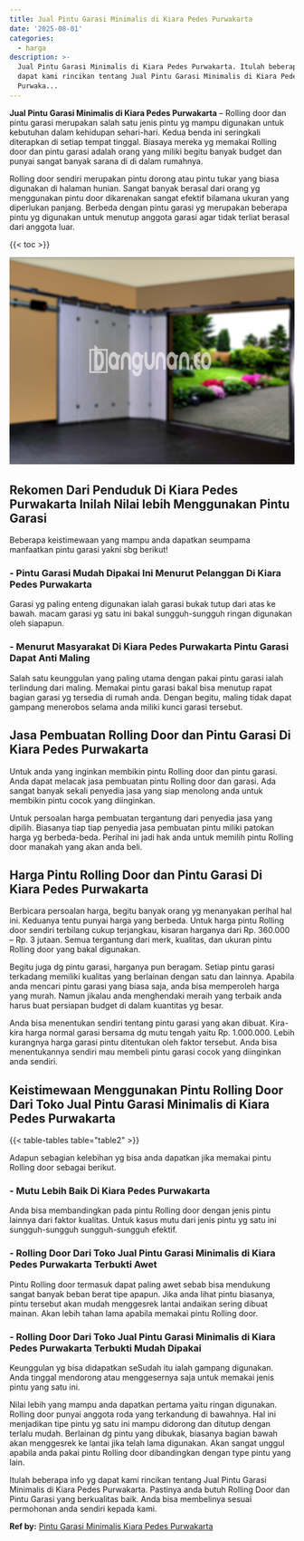 ```yaml
---
title: Jual Pintu Garasi Minimalis di Kiara Pedes Purwakarta
date: '2025-08-01'
categories:
  - harga
description: >-
  Jual Pintu Garasi Minimalis di Kiara Pedes Purwakarta. Itulah beberapa info yg
  dapat kami rincikan tentang Jual Pintu Garasi Minimalis di Kiara Pedes
  Purwaka...
---
```


**Jual Pintu Garasi Minimalis di Kiara Pedes Purwakarta** – Rolling door dan pintu garasi merupakan salah satu jenis pintu yg mampu digunakan untuk kebutuhan dalam kehidupan sehari-hari. Kedua benda ini seringkali diterapkan di setiap tempat tinggal. Biasaya mereka yg memakai Rolling door dan pintu garasi adalah orang yang miliki begitu banyak budget dan punyai sangat banyak sarana di di dalam rumahnya.

Rolling door sendiri merupakan pintu dorong atau pintu tukar yang biasa digunakan di halaman hunian. Sangat banyak berasal dari orang yg menggunakan pintu door dikarenakan sangat efektif bilamana ukuran yang diperlukan panjang. Berbeda dengan pintu garasi yg merupakan beberapa pintu yg digunakan untuk menutup anggota garasi agar tidak terliat berasal dari anggota luar.

{{< toc >}}

![Jual Pintu Garasi Minimalis di Kiara Pedes Purwakarta](/images/pintu-garasi-37.png)

## Rekomen Dari Penduduk Di Kiara Pedes Purwakarta Inilah Nilai lebih Menggunakan Pintu Garasi

Beberapa keistimewaan yang mampu anda dapatkan seumpama manfaatkan pintu garasi yakni sbg berikut!

### \- Pintu Garasi Mudah Dipakai Ini Menurut Pelanggan Di Kiara Pedes Purwakarta

Garasi yg paling enteng digunakan ialah garasi bukak tutup dari atas ke bawah. macam garasi yg satu ini bakal sungguh-sungguh ringan digunakan oleh siapapun.

### \- Menurut Masyarakat Di Kiara Pedes Purwakarta Pintu Garasi Dapat Anti Maling

Salah satu keunggulan yang paling utama dengan pakai pintu garasi ialah terlindung dari maling. Memakai pintu garasi bakal bisa menutup rapat bagian garasi yg tersedia di rumah anda. Dengan begitu, maling tidak dapat gampang menerobos selama anda miliki kunci garasi tersebut.

## Jasa Pembuatan Rolling Door dan Pintu Garasi Di Kiara Pedes Purwakarta

Untuk anda yang inginkan membikin pintu Rolling door dan pintu garasi. Anda dapat melacak jasa pembuatan pintu Rolling door dan garasi. Ada sangat banyak sekali penyedia jasa yang siap menolong anda untuk membikin pintu cocok yang diinginkan.

Untuk persoalan harga pembuatan tergantung dari penyedia jasa yang dipilih. Biasanya tiap tiap penyedia jasa pembuatan pintu miliki patokan harga yg berbeda-beda. Perihal ini jadi hak anda untuk memilih pintu Rolling door manakah yang akan anda beli.

## Harga Pintu Rolling Door dan Pintu Garasi Di Kiara Pedes Purwakarta

Berbicara persoalan harga, begitu banyak orang yg menanyakan perihal hal ini. Keduanya tentu punyai harga yang berbeda. Untuk harga pintu Rolling door sendiri terbilang cukup terjangkau, kisaran harganya dari Rp. 360.000 – Rp. 3 jutaan. Semua tergantung dari merk, kualitas, dan ukuran pintu Rolling door yang bakal digunakan.

Begitu juga dg pintu garasi, harganya pun beragam. Setiap pintu garasi terkadang memiliki kualitas yang berlainan dengan satu dan lainnya. Apabila anda mencari pintu garasi yang biasa saja, anda bisa memperoleh harga yang murah. Namun jikalau anda menghendaki meraih yang terbaik anda harus buat persiapan budget di dalam kuantitas yg besar.

Anda bisa menentukan sendiri tentang pintu garasi yang akan dibuat. Kira-kira harga normal garasi bersama dg mutu tengah yaitu Rp. 1.000.000. Lebih kurangnya harga garasi pintu ditentukan oleh faktor tersebut. Anda bisa menentukannya sendiri mau membeli pintu garasi cocok yang diinginkan anda sendiri.

## Keistimewaan Menggunakan Pintu Rolling Door Dari Toko Jual Pintu Garasi Minimalis di Kiara Pedes Purwakarta

{{< table-tables table="table2" >}}

Adapun sebagian kelebihan yg bisa anda dapatkan jika memakai pintu Rolling door sebagai berikut.

### \- Mutu Lebih Baik Di Kiara Pedes Purwakarta

Anda bisa membandingkan pada pintu Rolling door dengan jenis pintu lainnya dari faktor kualitas. Untuk kasus mutu dari jenis pintu yg satu ini sungguh-sungguh sungguh-sungguh efektif.

### \- Rolling Door Dari Toko Jual Pintu Garasi Minimalis di Kiara Pedes Purwakarta Terbukti Awet

Pintu Rolling door termasuk dapat paling awet sebab bisa mendukung sangat banyak beban berat tipe apapun. Jika anda lihat pintu biasanya, pintu tersebut akan mudah menggesrek lantai andaikan sering dibuat mainan. Akan lebih tahan lama apabila memakai pintu Rolling door.

### \- Rolling Door Dari Toko Jual Pintu Garasi Minimalis di Kiara Pedes Purwakarta Terbukti Mudah Dipakai

Keunggulan yg bisa didapatkan seSudah itu ialah gampang digunakan. Anda tinggal mendorong atau menggesernya saja untuk memakai jenis pintu yang satu ini.

Nilai lebih yang mampu anda dapatkan pertama yaitu ringan digunakan. Rolling door punyai anggota roda yang terkandung di bawahnya. Hal ini menjadikan tipe pintu yg satu ini mampu didorong dan ditutup dengan terlalu mudah. Berlainan dg pintu yang dibukak, biasanya bagian bawah akan menggesrek ke lantai jika telah lama digunakan. Akan sangat unggul apabila anda pakai pintu Rolling door dibandingkan dengan type pintu yang lain.

Itulah beberapa info yg dapat kami rincikan tentang Jual Pintu Garasi Minimalis di Kiara Pedes Purwakarta. Pastinya anda butuh Rolling Door dan Pintu Garasi yang berkualitas baik. Anda bisa membelinya sesuai permohonan anda sendiri kepada kami.

**Ref by:** [Pintu Garasi Minimalis Kiara Pedes Purwakarta](https://id.wikipedia.org/wiki/Pintu)

